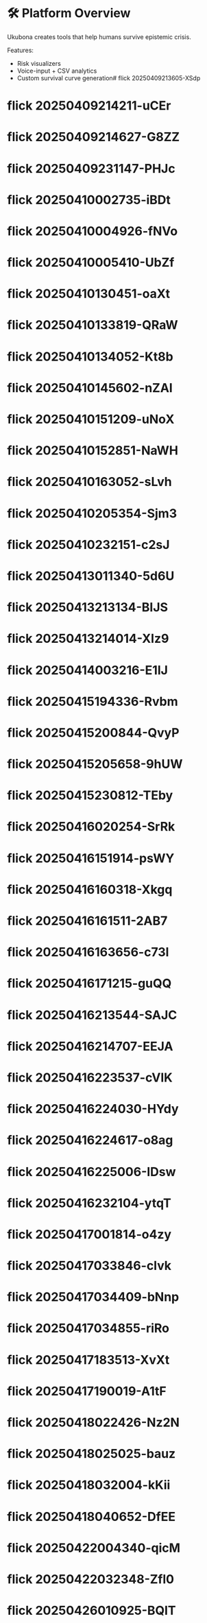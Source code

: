 # 🛠️ Platform Overview

Ukubona creates tools that help humans survive epistemic crisis.

Features:
- Risk visualizers
- Voice-input + CSV analytics
- Custom survival curve generation# flick 20250409213605-XSdp
# flick 20250409214211-uCEr
# flick 20250409214627-G8ZZ
# flick 20250409231147-PHJc
# flick 20250410002735-iBDt
# flick 20250410004926-fNVo
# flick 20250410005410-UbZf
# flick 20250410130451-oaXt
# flick 20250410133819-QRaW
# flick 20250410134052-Kt8b
# flick 20250410145602-nZAI
# flick 20250410151209-uNoX
# flick 20250410152851-NaWH
# flick 20250410163052-sLvh
# flick 20250410205354-Sjm3
# flick 20250410232151-c2sJ
# flick 20250413011340-5d6U
# flick 20250413213134-BIJS
# flick 20250413214014-XIz9
# flick 20250414003216-E1lJ
# flick 20250415194336-Rvbm
# flick 20250415200844-QvyP
# flick 20250415205658-9hUW
# flick 20250415230812-TEby
# flick 20250416020254-SrRk
# flick 20250416151914-psWY
# flick 20250416160318-Xkgq
# flick 20250416161511-2AB7
# flick 20250416163656-c73l
# flick 20250416171215-guQQ
# flick 20250416213544-SAJC
# flick 20250416214707-EEJA
# flick 20250416223537-cVlK
# flick 20250416224030-HYdy
# flick 20250416224617-o8ag
# flick 20250416225006-IDsw
# flick 20250416232104-ytqT
# flick 20250417001814-o4zy
# flick 20250417033846-cIvk
# flick 20250417034409-bNnp
# flick 20250417034855-riRo
# flick 20250417183513-XvXt
# flick 20250417190019-A1tF
# flick 20250418022426-Nz2N
# flick 20250418025025-bauz
# flick 20250418032004-kKii
# flick 20250418040652-DfEE
# flick 20250422004340-qicM
# flick 20250422032348-Zfl0
# flick 20250426010925-BQlT
